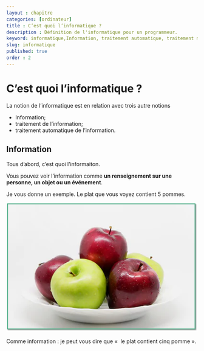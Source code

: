 ```yaml
---
layout : chapitre
categories: [ordinateur]
title : C’est quoi l’informatique ?
description : Définition de l'informatique pour un programmeur.
keyword: informatique,Information, traitement automatique, traitement manuel
slug: informatique
published: true
order : 2
---
```


# C’est quoi l’informatique ?

La notion de l’informatique est en relation avec trois autre notions

- Information;
- traitement de l’information;
- traitement automatique de l’information.

## Information

Tous d’abord, c’est quoi l’informaiton.

Vous pouvez voir l’information comme **un renseignement sur une personne, un objet ou un événement**.

Je vous donne un exemple. Le plat que vous voyez contient 5 pommes. 


![5 pommes](images/2.2.Informatique/pommes.png)

Comme information : je peut vous dire que «  le plat contient cinq pomme ».
